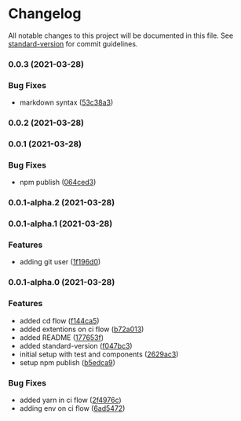 # Changelog

All notable changes to this project will be documented in this file. See [standard-version](https://github.com/conventional-changelog/standard-version) for commit guidelines.

### 0.0.3 (2021-03-28)


### Bug Fixes

* markdown syntax ([53c38a3](https://github.com/icastro085/react-canrender/commit/53c38a34dd5f1bf0584ddf7127d0d7f18dfc554b))

### 0.0.2 (2021-03-28)

### 0.0.1 (2021-03-28)


### Bug Fixes

* npm publish ([064ced3](https://github.com/icastro085/react-canrender/commit/064ced3ae09d941c7b0a4f9984430c6048f099be))

### 0.0.1-alpha.2 (2021-03-28)

### 0.0.1-alpha.1 (2021-03-28)


### Features

* adding git user ([1f196d0](https://github.com/icastro085/react-canrender/commit/1f196d01eea5ebdefd5aaeb1e538b9db1d3913ff))

### 0.0.1-alpha.0 (2021-03-28)


### Features

* added cd flow ([f144ca5](https://github.com/icastro085/react-canrender/commit/f144ca54b5e86a9e6f79698b15424c627c6b93b7))
* added extentions on ci flow ([b72a013](https://github.com/icastro085/react-canrender/commit/b72a013c9dd1b667f3eef0725f8e58b11c8d4fbb))
* added README ([177653f](https://github.com/icastro085/react-canrender/commit/177653f23698c0441bed7f823d2d6e1a9b310e8b))
* added standard-version ([f047bc3](https://github.com/icastro085/react-canrender/commit/f047bc3e29ffcd2b43794ef3c8ba31ab65e0f2a7))
* initial setup with test and components ([2629ac3](https://github.com/icastro085/react-canrender/commit/2629ac32d869679e2eff530e9d5a335d4f51aeb1))
* setup npm publish ([b5edca9](https://github.com/icastro085/react-canrender/commit/b5edca9d46cdf0154bd2900ead2a2cdbc82166ec))


### Bug Fixes

* added yarn in ci flow ([2f4976c](https://github.com/icastro085/react-canrender/commit/2f4976c2824905bacdf7de33d2b61904ecaefe23))
* adding env on ci flow ([6ad5472](https://github.com/icastro085/react-canrender/commit/6ad5472ed07504761713319232b893d26c92f653))
